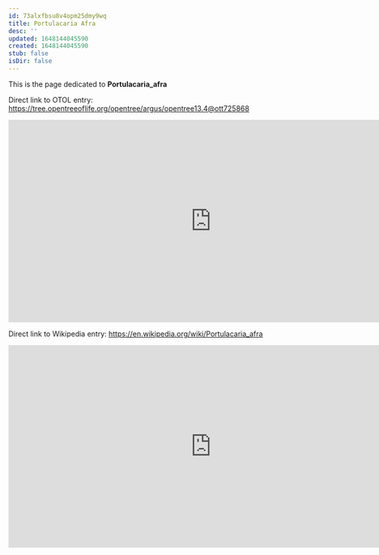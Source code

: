 ```yaml
---
id: 73alxfbsu8v4opm25dmy9wq
title: Portulacaria Afra
desc: ''
updated: 1648144045590
created: 1648144045590
stub: false
isDir: false
---
```

This is the page dedicated to **Portulacaria_afra**


Direct link to OTOL entry: https://tree.opentreeoflife.org/opentree/argus/opentree13.4@ott725868



<html>
    <body>
    <iframe src="https://tree.opentreeoflife.org/opentree/argus/opentree13.4@ott725868"
    width="800" height="400" frameborder="0" allowfullscreen> </iframe>
    </body>
</html>
    


Direct link to Wikipedia entry: https://en.wikipedia.org/wiki/Portulacaria_afra



<html>
    <body>
    <iframe src="https://en.wikipedia.org/wiki/Portulacaria_afra"
    width="800" height="400" frameborder="0" allowfullscreen> </iframe>
    </body>
</html>
    
